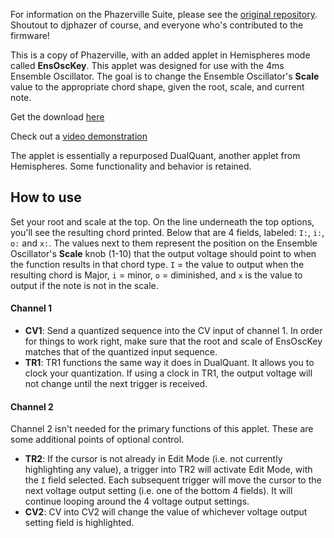 For information on the Phazerville Suite, please see the [original repository](https://github.com/djphazer/O_C-Phazerville).
Shoutout to djphazer of course, and everyone who's contributed to the firmware!

This is a copy of Phazerville, with an added applet in Hemispheres mode called **EnsOscKey**.
This applet was designed for use with the 4ms Ensemble Oscillator. The goal is to change the Ensemble Oscillator's **Scale** value to the appropriate chord shape, given the root, scale, and current note.

Get the download [here](https://github.com/ParkerMJones/Phazerville-EnsOscKey/releases/tag/EnsOscKeyv1.0)

Check out a [video demonstration](https://youtu.be/lqLH0176VFw?si=NIXoEPxWpawai7iP)

The applet is essentially a repurposed DualQuant, another applet from Hemispheres. Some functionality and behavior is retained.

## How to use
Set your root and scale at the top. On the line underneath the top options, you'll see the resulting chord printed. Below that are 4 fields, labeled: `I:`, `i:`, `o:` and `x:`. The values next to them represent the position on the Ensemble Oscillator's **Scale** knob (1-10) that the output voltage should point to when the function results in that chord type.
`I` = the value to output when the resulting chord is Major, `i` = minor, `o` = diminished, and `x` is the value to output if the note is not in the scale.

#### Channel 1
- **CV1**: Send a quantized sequence into the CV input of channel 1. In order for things to work right, make sure that the root and scale of EnsOscKey matches that of the quantized input sequence.
- **TR1**: TR1 functions the same way it does in DualQuant. It allows you to clock your quantization. If using a clock in TR1, the output voltage will not change until the next trigger is received.

#### Channel 2
Channel 2 isn't needed for the primary functions of this applet. These are some additional points of optional control.
- **TR2**: If the cursor is not already in Edit Mode (i.e. not currently highlighting any value), a trigger into TR2 will activate Edit Mode, with the `I` field selected. Each subsequent trigger will move the cursor to the next voltage output setting (i.e. one of the bottom 4 fields). It will continue looping around the 4 voltage output settings.
- **CV2**: CV into CV2 will change the value of whichever voltage output setting field is highlighted.
  



